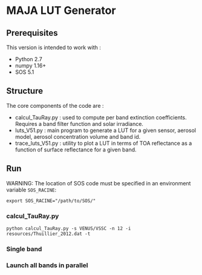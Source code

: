 # MAJA LUT Generator

## Prerequisites

This version is intended to work with :
- Python 2.7
- numpy 1.16+
- SOS 5.1

## Structure
The core components of the code are :
- calcul_TauRay.py : used to compute per band extinction coefficients. Requires a band filter function and solar irradiance.
- luts_V51.py : main program to generate a LUT for a given sensor, aerosol model, aerosol concentration volume and band id.
- trace_luts_V51.py : utility to plot a LUT in terms of TOA reflectance as a function of surface reflectance for a given band.


## Run
WARNING: The location of SOS code must be specified in an environment variable `SOS_RACINE`:

`export SOS_RACINE="/path/to/SOS/"`

### calcul_TauRay.py


`python calcul_TauRay.py -s VENUS/VSSC -n 12 -i resources/Thuillier_2012.dat -t
`
### Single band

### Launch all bands in parallel